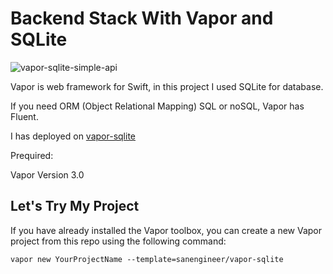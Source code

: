 # Backend Stack With Vapor and SQLite

![vapor-sqlite-simple-api](https://res.cloudinary.com/dsv9w1ey3/image/upload/v1601139351/github-images/vapor-sqlite-simple-api-ui_euejra.png)

Vapor is web framework for Swift, in this project I used SQLite for database.

If you need ORM (Object Relational Mapping) SQL or noSQL, Vapor has Fluent.

I has deployed on [vapor-sqlite](https://vapor-sqlite.herokuapp.com)

Prequired:

Vapor Version 3.0

## Let's Try My Project

If you have already installed the Vapor toolbox, you can create a new Vapor project from this repo using the following command:

    vapor new YourProjectName --template=sanengineer/vapor-sqlite
